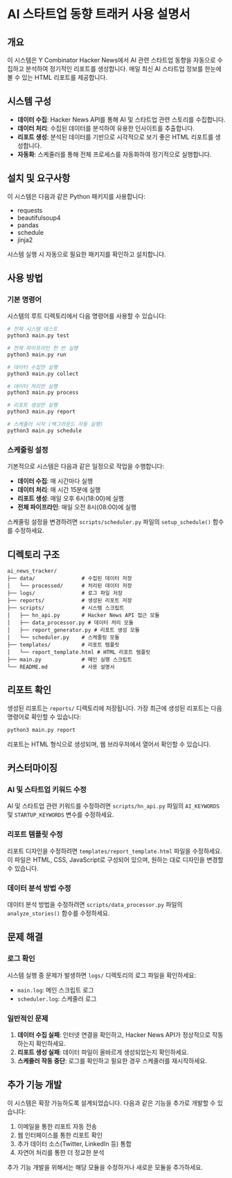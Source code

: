 # AI 스타트업 동향 트래커 사용 설명서

## 개요

이 시스템은 Y Combinator Hacker News에서 AI 관련 스타트업 동향을 자동으로 수집하고 분석하여 정기적인 리포트를 생성합니다. 매일 최신 AI 스타트업 정보를 한눈에 볼 수 있는 HTML 리포트를 제공합니다.

## 시스템 구성

- **데이터 수집**: Hacker News API를 통해 AI 및 스타트업 관련 스토리를 수집합니다.
- **데이터 처리**: 수집된 데이터를 분석하여 유용한 인사이트를 추출합니다.
- **리포트 생성**: 분석된 데이터를 기반으로 시각적으로 보기 좋은 HTML 리포트를 생성합니다.
- **자동화**: 스케줄러를 통해 전체 프로세스를 자동화하여 정기적으로 실행합니다.

## 설치 및 요구사항

이 시스템은 다음과 같은 Python 패키지를 사용합니다:
- requests
- beautifulsoup4
- pandas
- schedule
- jinja2

시스템 실행 시 자동으로 필요한 패키지를 확인하고 설치합니다.

## 사용 방법

### 기본 명령어

시스템의 루트 디렉토리에서 다음 명령어를 사용할 수 있습니다:

```bash
# 전체 시스템 테스트
python3 main.py test

# 전체 파이프라인 한 번 실행
python3 main.py run

# 데이터 수집만 실행
python3 main.py collect

# 데이터 처리만 실행
python3 main.py process

# 리포트 생성만 실행
python3 main.py report

# 스케줄러 시작 (백그라운드 자동 실행)
python3 main.py schedule
```

### 스케줄링 설정

기본적으로 시스템은 다음과 같은 일정으로 작업을 수행합니다:

- **데이터 수집**: 매 시간마다 실행
- **데이터 처리**: 매 시간 15분에 실행
- **리포트 생성**: 매일 오후 6시(18:00)에 실행
- **전체 파이프라인**: 매일 오전 8시(08:00)에 실행

스케줄링 설정을 변경하려면 `scripts/scheduler.py` 파일의 `setup_schedule()` 함수를 수정하세요.

## 디렉토리 구조

```
ai_news_tracker/
├── data/               # 수집된 데이터 저장
│   └── processed/      # 처리된 데이터 저장
├── logs/               # 로그 파일 저장
├── reports/            # 생성된 리포트 저장
├── scripts/            # 시스템 스크립트
│   ├── hn_api.py       # Hacker News API 접근 모듈
│   ├── data_processor.py # 데이터 처리 모듈
│   ├── report_generator.py # 리포트 생성 모듈
│   └── scheduler.py    # 스케줄링 모듈
├── templates/          # 리포트 템플릿
│   └── report_template.html # HTML 리포트 템플릿
├── main.py             # 메인 실행 스크립트
└── README.md           # 사용 설명서
```

## 리포트 확인

생성된 리포트는 `reports/` 디렉토리에 저장됩니다. 가장 최근에 생성된 리포트는 다음 명령어로 확인할 수 있습니다:

```bash
python3 main.py report
```

리포트는 HTML 형식으로 생성되며, 웹 브라우저에서 열어서 확인할 수 있습니다.

## 커스터마이징

### AI 및 스타트업 키워드 수정

AI 및 스타트업 관련 키워드를 수정하려면 `scripts/hn_api.py` 파일의 `AI_KEYWORDS` 및 `STARTUP_KEYWORDS` 변수를 수정하세요.

### 리포트 템플릿 수정

리포트 디자인을 수정하려면 `templates/report_template.html` 파일을 수정하세요. 이 파일은 HTML, CSS, JavaScript로 구성되어 있으며, 원하는 대로 디자인을 변경할 수 있습니다.

### 데이터 분석 방법 수정

데이터 분석 방법을 수정하려면 `scripts/data_processor.py` 파일의 `analyze_stories()` 함수를 수정하세요.

## 문제 해결

### 로그 확인

시스템 실행 중 문제가 발생하면 `logs/` 디렉토리의 로그 파일을 확인하세요:

- `main.log`: 메인 스크립트 로그
- `scheduler.log`: 스케줄러 로그

### 일반적인 문제

1. **데이터 수집 실패**: 인터넷 연결을 확인하고, Hacker News API가 정상적으로 작동하는지 확인하세요.
2. **리포트 생성 실패**: 데이터 파일이 올바르게 생성되었는지 확인하세요.
3. **스케줄러 작동 중단**: 로그를 확인하고 필요한 경우 스케줄러를 재시작하세요.

## 추가 기능 개발

이 시스템은 확장 가능하도록 설계되었습니다. 다음과 같은 기능을 추가로 개발할 수 있습니다:

1. 이메일을 통한 리포트 자동 전송
2. 웹 인터페이스를 통한 리포트 확인
3. 추가 데이터 소스(Twitter, LinkedIn 등) 통합
4. 자연어 처리를 통한 더 정교한 분석

추가 기능 개발을 위해서는 해당 모듈을 수정하거나 새로운 모듈을 추가하세요.
